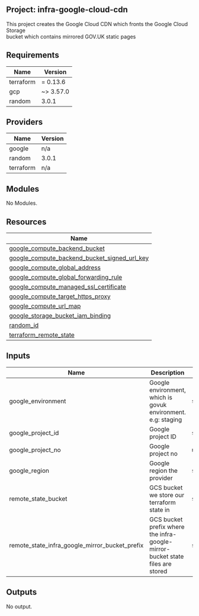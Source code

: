 ## Project: infra-google-cloud-cdn

This project creates the Google Cloud CDN which fronts the Google Cloud Storage  
bucket which contains mirrored GOV.UK static pages

## Requirements

| Name | Version |
|------|---------|
| terraform | = 0.13.6 |
| gcp | ~> 3.57.0 |
| random | 3.0.1 |

## Providers

| Name | Version |
|------|---------|
| google | n/a |
| random | 3.0.1 |
| terraform | n/a |

## Modules

No Modules.

## Resources

| Name |
|------|
| [google_compute_backend_bucket](https://registry.terraform.io/providers/hashicorp/google/latest/docs/resources/compute_backend_bucket) |
| [google_compute_backend_bucket_signed_url_key](https://registry.terraform.io/providers/hashicorp/google/latest/docs/resources/compute_backend_bucket_signed_url_key) |
| [google_compute_global_address](https://registry.terraform.io/providers/hashicorp/google/latest/docs/resources/compute_global_address) |
| [google_compute_global_forwarding_rule](https://registry.terraform.io/providers/hashicorp/google/latest/docs/resources/compute_global_forwarding_rule) |
| [google_compute_managed_ssl_certificate](https://registry.terraform.io/providers/hashicorp/google/latest/docs/resources/compute_managed_ssl_certificate) |
| [google_compute_target_https_proxy](https://registry.terraform.io/providers/hashicorp/google/latest/docs/resources/compute_target_https_proxy) |
| [google_compute_url_map](https://registry.terraform.io/providers/hashicorp/google/latest/docs/resources/compute_url_map) |
| [google_storage_bucket_iam_binding](https://registry.terraform.io/providers/hashicorp/google/latest/docs/resources/storage_bucket_iam_binding) |
| [random_id](https://registry.terraform.io/providers/hashicorp/random/3.0.1/docs/resources/id) |
| [terraform_remote_state](https://registry.terraform.io/providers/hashicorp/terraform/latest/docs/data-sources/remote_state) |

## Inputs

| Name | Description | Type | Default | Required |
|------|-------------|------|---------|:--------:|
| google\_environment | Google environment, which is govuk environment. e.g: staging | `string` | `""` | no |
| google\_project\_id | Google project ID | `string` | `"eu-west2"` | no |
| google\_project\_no | Google project no | `number` | n/a | yes |
| google\_region | Google region the provider | `string` | `"eu-west2"` | no |
| remote\_state\_bucket | GCS bucket we store our terraform state in | `string` | n/a | yes |
| remote\_state\_infra\_google\_mirror\_bucket\_prefix | GCS bucket prefix where the infra-google-mirror-bucket state files are stored | `string` | n/a | yes |

## Outputs

No output.
